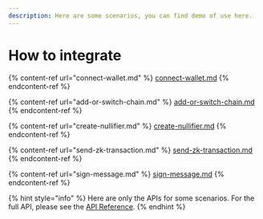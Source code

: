```yaml
---
description: Here are some scenarios, you can find demo of use here.
---
```


# How to integrate

{% content-ref url="connect-wallet.md" %}
[connect-wallet.md](connect-wallet.md)
{% endcontent-ref %}

{% content-ref url="add-or-switch-chain.md" %}
[add-or-switch-chain.md](add-or-switch-chain.md)
{% endcontent-ref %}

{% content-ref url="create-nullifier.md" %}
[create-nullifier.md](create-nullifier.md)
{% endcontent-ref %}

{% content-ref url="send-zk-transaction.md" %}
[send-zk-transaction.md](send-zk-transaction.md)
{% endcontent-ref %}

{% content-ref url="sign-message.md" %}
[sign-message.md](sign-message.md)
{% endcontent-ref %}

{% hint style="info" %}
Here are only the APIs for some scenarios. For the full API, please see the [API Reference](../api-reference/).
{% endhint %}
